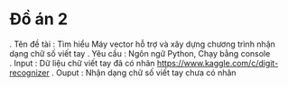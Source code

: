 # Đồ án 2 

. Tên đề tài : Tìm hiểu Máy vector hỗ trợ và xây dựng chương trình nhận dạng chữ số viết tay
. Yêu cầu : Ngôn ngữ Python, Chạy bằng console	
. Input : Dữ liệu chữ viết tay đã có nhãn https://www.kaggle.com/c/digit-recognizer
. Ouput : Nhận dạng chữ số viết tay chưa có nhãn
